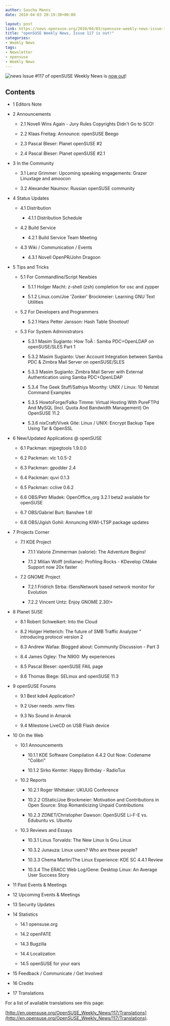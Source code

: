 ```yaml
---
author: Sascha Manns
date: 2010-04-03 20:19:30+00:00

layout: post
link: https://news.opensuse.org/2010/04/03/opensuse-weekly-news-issue-117-is-out/
title: "openSUSE Weekly News, Issue 117 is out!"
categories:
- Weekly News
tags:
- Newsletter
- opensuse
- Weekly News
---
```

![news](http://static.opensuse.org/images/knewsticker.png) Issue #117 of openSUSE Weekly News is [now out](http://en.opensuse.org/OpenSUSE_Weekly_News/117)!





## Contents








	
  * 1 Editors Note

	
  * 2 Announcements

	
    * 2.1 Novell Wins Again -  Jury Rules Copyrights Didn't Go to SCO!

	
    * 2.2 Klaas Freitag:  Announce: openSUSE Beego

	
    * 2.3 Pascal Bleser:  Planet openSUSE #2

	
    * 2.4 Pascal Bleser:  Planet openSUSE #2.1




	
  * 3 In the Community

	
    * 3.1 Lenz Grimmer:  Upcoming speaking engagements: Grazer Linuxtage and amoocon

	
    * 3.2 Alexander Naumov:  Russian openSUSE community




	
  * 4 Status Updates

	
    * 4.1 Distribution

	
      * 4.1.1 Distribution  Schedule




	
    * 4.2 Build Service

	
      * 4.2.1 Build Service Team  Meeting




	
    * 4.3 Wiki / Communication  / Events

	
      * 4.3.1 Novell OpenPR/John  Dragoon







	
  * 5 Tips and Tricks

	
    * 5.1 For  Commandline/Script Newbies

	
      * 5.1.1 Holger Macht:  z-shell (zsh) completion for osc and zypper

	
      * 5.1.2 Linux.com/Joe  'Zonker' Brockmeier: Learning GNU Text Utilities




	
    * 5.2 For Developers and  Programmers

	
      * 5.2.1 Hans Petter  Jansson: Hash Table Shootout!




	
    * 5.3 For System  Administrators

	
      * 5.3.1 Masim Sugianto:  How ToÂ : Samba PDC+OpenLDAP on openSUSE/SLES Part 1

	
      * 5.3.2 Masim Sugianto:  User Account Integration between Samba PDC & Zimbra Mail Server on  openSUSE/SLES

	
      * 5.3.3 Masim Sugianto:  Zimbra Mail Server with External Authentication using Samba PDC+OpenLDAP

	
      * 5.3.4 The Geek  Stuff/Sathiya Moorthy: UNIX / Linux: 10 Netstat Command Examples

	
      * 5.3.5 HowtoForge/Falko  Timme: Virtual Hosting With PureFTPd And MySQL (Incl. Quota And  Bandwidth Management) On OpenSUSE 11.2

	
      * 5.3.6 nixCraft/Vivek  Gite: Linux / UNIX: Encrypt Backup Tape Using Tar & OpenSSL







	
  * 6 New/Updated  Applications @ openSUSE

	
    * 6.1 Packman: mjpegtools  1.9.0.0

	
    * 6.2 Packman: vlc 1.0.5-2

	
    * 6.3 Packman: gpodder 2.4

	
    * 6.4 Packman: quvi 0.1.3

	
    * 6.5 Packman: cclive  0.6.2

	
    * 6.6 OBS/Petr Mladek:  OpenOffice_org 3.2.1 beta2 available for openSUSE

	
    * 6.7 OBS/Gabriel Burt:  Banshee 1.6!

	
    * 6.8 OBS/Jigish Gohil:  Annuncing KIWI-LTSP package updates




	
  * 7 Projects Corner

	
    * 7.1 KDE Project

	
      * 7.1.1 Valorie Zimmerman  (valorie): The Adventure Begins!

	
      * 7.1.2 Milian Wolff  (milianw): Profiling Rocks - KDevelop CMake Support now 20x faster




	
    * 7.2 GNOME Project

	
      * 7.2.1 Fridrich Strba:  ISensNetwork based network monitor for Evolution

	
      * 7.2.2 Vincent Untz:  Enjoy GNOME 2.30!=







	
  * 8 Planet SUSE

	
    * 8.1 Robert Schweikert:  Into the Cloud

	
    * 8.2 Holger Hetterich:  The future of SMB Traffic Analyzer “ introducing protocol version 2

	
    * 8.3 Andrew Wafaa:  Blogged about: Community Discussion - Part 3

	
    * 8.4 James Ogley: The  N900: My experiences

	
    * 8.5 Pascal Bleser:  openSUSE FAIL page

	
    * 8.6 Thomas Biege:  SELinux and openSUSE 11.3




	
  * 9 openSUSE Forums

	
    * 9.1 Best kde4  Application?

	
    * 9.2 User needs .wmv  files

	
    * 9.3 No Sound in Amarok

	
    * 9.4 Milestone LiveCD on  USB Flash device




	
  * 10 On the Web

	
    * 10.1 Announcements

	
      * 10.1.1 KDE Software  Compilation 4.4.2 Out Now: Codename "Colibri"

	
      * 10.1.2 Sirko Kemter:  Happy Birthday - RadioTux




	
    * 10.2 Reports

	
      * 10.2.1 Roger Whittaker:  UKUUG Conference

	
      * 10.2.2 OStatic/Joe  Brockmeier: Motivation and Contributions in Open Source: Stop  Romanticizing Unpaid Contributions

	
      * 10.2.3 ZDNET/Christopher  Dawson: OpenSUSE Li-F-E vs. Edubuntu vs. Ubuntu




	
    * 10.3 Reviews and Essays

	
      * 10.3.1 Linus Torvalds:  The New Linux Is Gnu Linux

	
      * 10.3.2 Junauza: Linux  users? Who are these people?

	
      * 10.3.3 Chema Martin/The  Linux Experience: KDE SC 4.4.1 Review

	
      * 10.3.4 The ERACC Web  Log/Gene: Desktop Linux: An Average User Success Story







	
  * 11 Past Events &  Meetings

	
  * 12 Upcoming Events &  Meetings

	
  * 13 Security Updates

	
  * 14 Statistics

	
    * 14.1 opensuse.org

	
    * 14.2 openFATE

	
    * 14.3 Bugzilla

	
    * 14.4 Localization

	
    * 14.5 openSUSE for your  ears




	
  * 15 Feedback /  Communicate / Get Involved

	
  * 16 Credits

	
  * 17 Translations


For a list of available translations see this page:

[http://en.opensuse.org/OpenSUSE_Weekly_News/117/Translations](http://en.opensuse.org/OpenSUSE_Weekly_News/117/Translations).		
